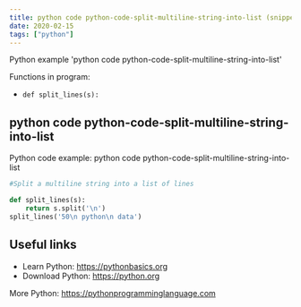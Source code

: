 ```yaml
---
title: python code python-code-split-multiline-string-into-list (snippet)
date: 2020-02-15
tags: ["python"]
---
```

Python example 'python code python-code-split-multiline-string-into-list'

Functions in program: 
* `def split_lines(s):`

## python code python-code-split-multiline-string-into-list

Python code example: python code python-code-split-multiline-string-into-list

```python
#Split a multiline string into a list of lines

def split_lines(s):
    return s.split('\n')
split_lines('50\n python\n data')


```

## Useful links

- Learn Python: https://pythonbasics.org
- Download Python: https://python.org

More Python: https://pythonprogramminglanguage.com

